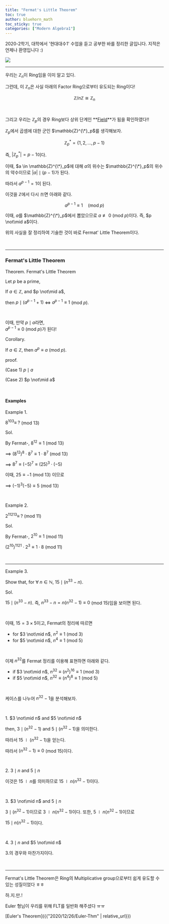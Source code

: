 ```yaml
---
title: "Fermat's Little Theorem"
toc: true
author: bluehorn_math
toc_sticky: true
categories: ["Modern Algebra1"]
---
```



2020-2학기, 대학에서 '현대대수1' 수업을 듣고 공부한 바를 정리한 글입니다. 지적은 언제나 환영입니다 :)

<div class="img-wrapper">
  <img src="{{ "/images/mathematics/modern-algebra-1/group_meme.jpg" | relative_url }}">
</div>

<hr>

우리는 $\mathbb{Z}_n$이 Ring임을 이미 알고 있다.

그런데, 이 $\mathbb{Z}_n$은 사실 아래의 Factor Ring으로부터 유도되는 Ring이다!

$$
\mathbb{Z} / n \mathbb{Z} \cong \mathbb{Z}_n
$$

<br>

그리고 우리는 $\mathbb{Z}_p$의 경우 Ring보다 상위 단계인 **<u>Field</u>**가 됨을 확인하였다!!

$\mathbb{Z}_p$에서 곱셈에 대한 군인 $\mathbb{Z}^{\*}_p$를 생각해보자.

$$
\mathbb{Z}^{*}_p = \{1, 2, ..., p-1 \}
$$

즉, $\lvert \mathbb{Z}^{*}_p \rvert = p-1$이다.

이때, $a \in \mathbb{Z}^{\*}_p$에 대해 $a$의 위수는 $\mathbb{Z}^{\*}_p$의 위수의 약수이므로 $\lvert a \rvert \mid (p-1)$가 된다.

따라서 $a^{p-1} = 1$이 된다.

이것을 $\mathbb{Z}$에서 다시 쓰면 아래와 같다.

$$
a^{p-1} \equiv 1 \quad (\textrm{mod} \; p)
$$

이때, $a$를 $\mathbb{Z}^{\*}_p$에서 뽑았으므로 $a \not\equiv 0$ (mod $p$)이다. 즉, $p \not\mid a$이다.

위의 사실을 잘 정리하여 기술한 것이 바로 Fermat' Little Theorem이다.

<br>
<hr>

### Fermat's Little Theorem

<span class="statement-title">Theorem.</span> Fermat's Little Theorem<br>

<div class="notice" markdown="1">

Let $p$ be a prime,

If $a \in \mathbb{Z}$, and $p \not\mid a$,

then $p \mid (a^{p-1} + 1)$ $\iff$ $a^{p-1} \equiv 1$ (mod $p$).

<br>

이때, 만약 $p \mid a$라면, <br>
$a^{p-1} \equiv 0$ (mod $p$)가 된다!

</div>

<span class="statement-title">Corollary.</span><br>

<div class="notice" markdown="1">

If $a \in \mathbb{Z}$, then $a^p \equiv a$ (mod $p$).

</div>

<span class="statement-title">proof.</span><br>

<div class="math-statement" markdown="1">

(Case 1) $p \mid a$

(Case 2) $p \not\mid a$

</div>

<br>

#### Examples

<span class="statement-title">Example 1.</span><br>

$8^{103} \equiv \; ?$ (mod 13)

<span class="statement-title">Sol.</span><br>

<div class="math-statement" markdown="1">

By Fermat-, $8^{12} \equiv 1$ (mod 13)

$\implies$ $(8^{12})^{8} \cdot 8^7 \equiv 1 \cdot 8^7$ (mod 13)

$\implies$ $8^7 \equiv (-5)^7 \equiv (25)^3 \cdot (-5)$

이때, $25 \equiv -1$ (mod 13) 이므로

$\implies$ $(-1)^3 (-5) \equiv 5$ (mod 13)

</div>

<br>

<span class="statement-title">Example 2.</span><br>

$2^{11213} \equiv \; ?$ (mod 11)

<span class="statement-title">Sol.</span><br>

<div class="math-statement" markdown="1">

By Fermat-, $2^{10} \equiv 1$ (mod 11)

$(2^{10})^{1121} \cdot 2^3 \equiv 1 \cdot 8$ (mod 11)

</div>

<br>
<hr>

<span class="statement-title">Example 3.</span><br>

Show that, for $\forall \; n \in \mathbb{N}$, $15 \mid (n^{33} - n)$.

<span class="statement-title">Sol.</span><br>

<div class="math-statement" markdown="1">

$15 \mid (n^{33} - n)$. 즉, $n^{33} - n = n(n^{32} - 1) \equiv 0$ (mod 15)임을 보이면 된다.

<br>

이때, $15 = 3 \times 5$이고, Fermat의 정리에 따르면

- for $3 \not\mid n$, $n^2 \equiv 1$ (mod 3)
- for $5 \not\mid n$, $n^4 \equiv 1$ (mod 5)

<br>

이제 $n^{32}$를 Fermat 정리를 이용해 표현하면 아래와 같다.

- if $3 \not\mid n$, $n^{32} \equiv (n^2)^{16} \equiv 1$ (mod 3)
- if $5 \not\mid n$, $n^{32} \equiv (n^4)^{8} \equiv 1$ (mod 5)

<br>

케이스를 나누어 $n^{32} - 1$을 분석해보자.

<br>

1\. $3 \not\mid n$ and $5 \not\mid n$

then, $3 \mid (n^{32} - 1)$ and $5 \mid (n^{32}-1)$을 의미한다.

따라서 $15 \mid (n^{32} - 1)$을 얻는다.

따라서 $(n^{32} - 1) \equiv 0$ (mod 15)이다.

<br>

2\. $3 \mid n$ and $5 \mid n$

이것은 $15 \mid n$를 의미하므로 $15 \mid n(n^{32}-1)$이다.

<br>

3\. $3 \not\mid n$ and $5 \mid n$

$3 \mid (n^{32} - 1)$이므로 $3 \mid n(n^{32} - 1)$이다. 또한, $5 \mid n(n^{32} - 1)$이므로

$15 \mid n(n^{32}-1)$이다.

<br>

4\. $3 \mid n$ and $5 \not\mid n$

3\.의 경우와 마찬가지이다.

</div>

<br>
<hr>

Fermat's Little Theorem은 Ring의 Multiplicative group으로부터 쉽게 유도할 수 있는 성질이었다 ㅎㅎ

하.지.만.!

Euler 형님이 우리를 위해 FLT를 일반화 해주셨다 ㅠㅠ

[Euler's Theorem]({{"2020/12/26/Euler-Thm" | relative_url}})
